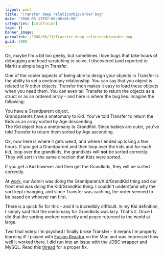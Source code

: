 ```yaml
---
layout: post
title: "Transfer deep relationship/order bug"
date: "2008-06-13T07:06:00+06:00"
categories: [coldfusion]
tags: []
banner_image: 
permalink: /2008/06/13/Transfer-deep-relationshiporder-bug
guid: 2880
---
```


Ok, maybe I'm a bit too geeky, but sometimes I love bugs that take hours of debugging and head scratching to solve. I discovered (and reported to Mark) a simple bug in Transfer.
<!--more-->
One of the cooler aspects of being able to design your objects in Transfer is the ability to set a onetomany relationship. You can say that you object is related to N other objects. Transfer then makes it easy to load these objects when you need them. You can even tell Transfer to return the objects as a struct or as an ordered array - and here is where the bug lies. Imagine the following:

You have a Grandparent object.<br />
Grandparents have a onetomany to Kid. You've told Transfer to return the Kids as an array sorted by Age descending.<br />
The Kid object has a onetomany to GrandKid. Since babies are cuter, you've told Transfer to return them sorted by Age ascending.

Ok, now here is where it gets weird, and where I ended up losing a few hours. If you get a Grandparent and then loop over the kids and for each kid, loop over the grandkids, the grandkids will <b>not</b> be sorted correctly. They will sort in the same direction that Kids were sorted. 

If you get a Kid however and then get the Grandkids, they will be sorted correctly.

At <a href="http://www.broadchoice.com">work</a>, our Admin was doing the Grandparent/Kid/GrandKid thing and our front end was doing the Kid/GrandKid thing. I couldn't understand why the sort kept changing, and since Transfer was caching, the order seemed to be based on whoever ran first.

There is a quick fix for this - and it is incredibly difficult. In my Kid definition, I simply said that the onetomany for Grandkids was lazy. That's it. Once I did that the sorting worked correctly and peace returned to the world at large. 

Two final notes: I'm psyched I finally broke Transfer - it means I'm properly learning it! I played with <a href="http://www.fusion-reactor.com/">Fusion Reactor</a> on the Mac and was impressed how well it worked there. I did run into an issue with the JDBC wrapper and MySQL. Read this <a href="http://groups.google.com/group/fusionreactor/browse_thread/thread/214430b00c23eb8c/86ded4670b759221?lnk=gst&q=mysql+wrapper#86ded4670b759221">thread</a> for a proper fix.